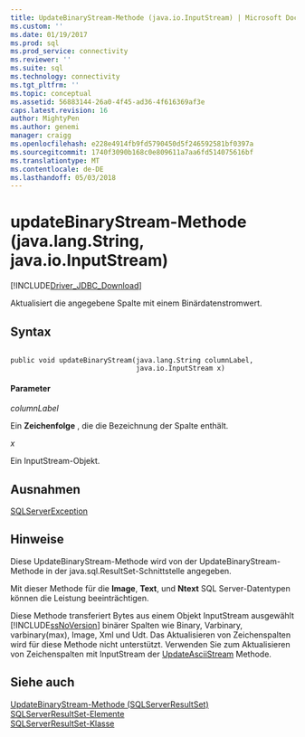 ```yaml
---
title: UpdateBinaryStream-Methode (java.io.InputStream) | Microsoft Docs
ms.custom: ''
ms.date: 01/19/2017
ms.prod: sql
ms.prod_service: connectivity
ms.reviewer: ''
ms.suite: sql
ms.technology: connectivity
ms.tgt_pltfrm: ''
ms.topic: conceptual
ms.assetid: 56883144-26a0-4f45-ad36-4f616369af3e
caps.latest.revision: 16
author: MightyPen
ms.author: genemi
manager: craigg
ms.openlocfilehash: e228e4914fb9fd5790450d5f246592581bf0397a
ms.sourcegitcommit: 1740f3090b168c0e809611a7aa6fd514075616bf
ms.translationtype: MT
ms.contentlocale: de-DE
ms.lasthandoff: 05/03/2018
---
```

# <a name="updatebinarystream-method-javalangstring-javaioinputstream"></a>updateBinaryStream-Methode (java.lang.String, java.io.InputStream)
[!INCLUDE[Driver_JDBC_Download](../../../includes/driver_jdbc_download.md)]

  Aktualisiert die angegebene Spalte mit einem Binärdatenstromwert.  
  
## <a name="syntax"></a>Syntax  
  
```  
  
public void updateBinaryStream(java.lang.String columnLabel,  
                               java.io.InputStream x)  
```  
  
#### <a name="parameters"></a>Parameter  
 *columnLabel*  
  
 Ein **Zeichenfolge** , die die Bezeichnung der Spalte enthält.  
  
 *x*  
  
 Ein InputStream-Objekt.  
  
## <a name="exceptions"></a>Ausnahmen  
 [SQLServerException](../../../connect/jdbc/reference/sqlserverexception-class.md)  
  
## <a name="remarks"></a>Hinweise  
 Diese UpdateBinaryStream-Methode wird von der UpdateBinaryStream-Methode in der java.sql.ResultSet-Schnittstelle angegeben.  
  
 Mit dieser Methode für die **Image**, **Text**, und **Ntext** SQL Server-Datentypen können die Leistung beeinträchtigen.  
  
 Diese Methode transferiert Bytes aus einem Objekt InputStream ausgewählt [!INCLUDE[ssNoVersion](../../../includes/ssnoversion_md.md)] binärer Spalten wie Binary, Varbinary, varbinary(max), Image, Xml und Udt. Das Aktualisieren von Zeichenspalten wird für diese Methode nicht unterstützt. Verwenden Sie zum Aktualisieren von Zeichenspalten mit InputStream der [UpdateAsciiStream](../../../connect/jdbc/reference/updateasciistream-method-sqlserverresultset.md) Methode.  
  
## <a name="see-also"></a>Siehe auch  
 [UpdateBinaryStream-Methode &#40;SQLServerResultSet&#41;](../../../connect/jdbc/reference/updatebinarystream-method-sqlserverresultset.md)   
 [SQLServerResultSet-Elemente](../../../connect/jdbc/reference/sqlserverresultset-members.md)   
 [SQLServerResultSet-Klasse](../../../connect/jdbc/reference/sqlserverresultset-class.md)  
  
  
